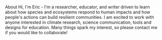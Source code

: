 About
Hi, I'm Eric - I'm a researcher, educator, and writer driven to learn about how species and ecosystems respond to human impacts and how people's actions can build resilient communities. I am excited to work with anyone interested in climate research, science communication, tools and designs for education. Many things spark my interest, so please contact me if you would like to collaborate!